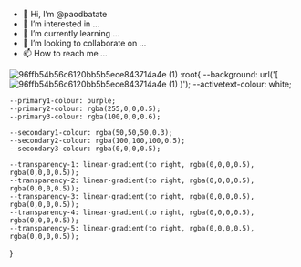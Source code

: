 - 👋 Hi, I’m @paodbatate
- 👀 I’m interested in ...
- 🌱 I’m currently learning ...
- 💞️ I’m looking to collaborate on ...
- 📫 How to reach me ...

<!---
paodbatate/paodbatate is a ✨ special ✨ repository because its `README.md` (this file) appears on your GitHub profile.
You can click the Preview link to take a look at your changes.
--->
![96ffb54b56c6120bb5b5ece843714a4e (1)](https://github.com/paodbatate/paodbatate/assets/145921094/2a7b4d8a-72e8-4f10-914d-b2ce07b1719c)
:root{
    --background: url('[![96ffb54b56c6120bb5b5ece843714a4e (1)](https://github.com/paodbatate/paodbatate/assets/145921094/ac6b941e-391b-4a2b-8bcf-601960cd211c)
)');
    --activetext-colour: white;

    --primary1-colour: purple;
    --primary2-colour: rgba(255,0,0,0.5);
    --primary3-colour: rgba(100,0,0,0.6);

    --secondary1-colour: rgba(50,50,50,0.3);
    --secondary2-colour: rgba(100,100,100,0.5);
    --secondary3-colour: rgba(0,0,0,0.5);

    --transparency-1: linear-gradient(to right, rgba(0,0,0,0.5), rgba(0,0,0,0.5));
    --transparency-2: linear-gradient(to right, rgba(0,0,0,0.5), rgba(0,0,0,0.5));
    --transparency-3: linear-gradient(to right, rgba(0,0,0,0.5), rgba(0,0,0,0.5));
    --transparency-4: linear-gradient(to right, rgba(0,0,0,0.5), rgba(0,0,0,0.5));
    --transparency-5: linear-gradient(to right, rgba(0,0,0,0.5), rgba(0,0,0,0.5));
}
